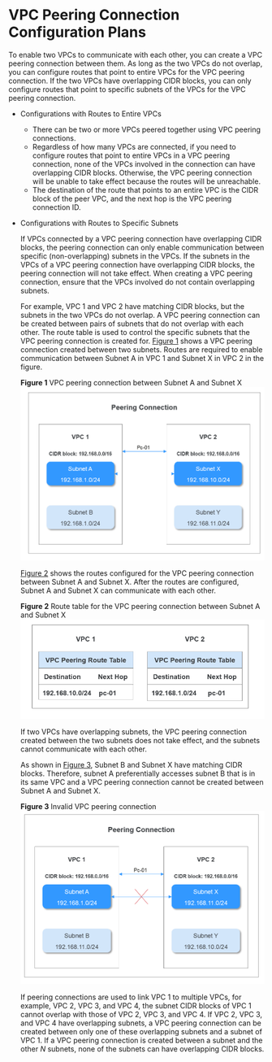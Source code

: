 # VPC Peering Connection Configuration Plans<a name="en-us_topic_0046809840"></a>

To enable two VPCs to communicate with each other, you can create a VPC peering connection between them. As long as the two VPCs do not overlap, you can configure routes that point to entire VPCs for the VPC peering connection. If the two VPCs have overlapping CIDR blocks, you can only configure routes that point to specific subnets of the VPCs for the VPC peering connection.

-   Configurations with Routes to Entire VPCs
    -   There can be two or more VPCs peered together using VPC peering connections.
    -   Regardless of how many VPCs are connected, if you need to configure routes that point to entire VPCs in a VPC peering connection, none of the VPCs involved in the connection can have overlapping CIDR blocks. Otherwise, the VPC peering connection will be unable to take effect because the routes will be unreachable.
    -   The destination of the route that points to an entire VPC is the CIDR block of the peer VPC, and the next hop is the VPC peering connection ID.

-   Configurations with Routes to Specific Subnets

    If VPCs connected by a VPC peering connection have overlapping CIDR blocks, the peering connection can only enable communication between specific \(non-overlapping\) subnets in the VPCs. If the subnets in the VPCs of a VPC peering connection have overlapping CIDR blocks, the peering connection will not take effect. When creating a VPC peering connection, ensure that the VPCs involved do not contain overlapping subnets.

    For example, VPC 1 and VPC 2 have matching CIDR blocks, but the subnets in the two VPCs do not overlap. A VPC peering connection can be created between pairs of subnets that do not overlap with each other. The route table is used to control the specific subnets that the VPC peering connection is created for.  [Figure 1](#fig95191521148)  shows a VPC peering connection created between two subnets. Routes are required to enable communication between Subnet A in VPC 1 and Subnet X in VPC 2 in the figure.

    **Figure  1**  VPC peering connection between Subnet A and Subnet X<a name="fig95191521148"></a>  
    ![](figures/vpc-peering-connection-between-subnet-a-and-subnet-x.png "vpc-peering-connection-between-subnet-a-and-subnet-x")

    [Figure 2](#fig13211186151514)  shows the routes configured for the VPC peering connection between Subnet A and Subnet X. After the routes are configured, Subnet A and Subnet X can communicate with each other.

    **Figure  2**  Route table for the VPC peering connection between Subnet A and Subnet X<a name="fig13211186151514"></a>  
    ![](figures/route-table-for-the-vpc-peering-connection-between-subnet-a-and-subnet-x.png "route-table-for-the-vpc-peering-connection-between-subnet-a-and-subnet-x")

    If two VPCs have overlapping subnets, the VPC peering connection created between the two subnets does not take effect, and the subnets cannot communicate with each other.

    As shown in  [Figure 3](#fig1253173812157), Subnet B and Subnet X have matching CIDR blocks. Therefore, subnet A preferentially accesses subnet B that is in its same VPC and a VPC peering connection cannot be created between Subnet A and Subnet X.

    **Figure  3**  Invalid VPC peering connection<a name="fig1253173812157"></a>  
    ![](figures/invalid-vpc-peering-connection.png "invalid-vpc-peering-connection")

    If peering connections are used to link VPC 1 to multiple VPCs, for example, VPC 2, VPC 3, and VPC 4, the subnet CIDR blocks of VPC 1 cannot overlap with those of VPC 2, VPC 3, and VPC 4. If VPC 2, VPC 3, and VPC 4 have overlapping subnets, a VPC peering connection can be created between only one of these overlapping subnets and a subnet of VPC 1. If a VPC peering connection is created between a subnet and the other  _N_  subnets, none of the subnets can have overlapping CIDR blocks.



